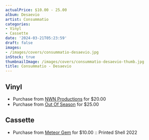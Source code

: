 ```yaml
---
actualPrice: $10.00 - 25.00
album: Desaevio
artist: Consummatio
categories:
- Vinyl
- Cassette
date: '2024-03-21T05:23:59'
draft: false
images:
- /images/covers/consummatio-desaevio.jpg
inStock: true
thumbnailImage: /images/covers/consummatio-desaevio-thumb.jpg
title: Consummatio - Desaevio
---
```


## Vinyl
* Purchase from [NWN Productions](http://shop.nwnprod.com/index.php?route=product/product&path=75&product_id=20773&sort=pd.name&order=ASC) for $20.00
* Purchase from [Out Of Season](https://www.outofseasonlabel.com/products/consummatio-desaevio-vinyl-lp) for $25.00
## Cassette
* Purchase from [Meteor Gem](https://meteor-gem.com/products/used-consummatio-desaevio-cassette) for $10.00 :: Printed Shell 2022
